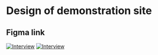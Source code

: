 # Design of demonstration site 

## Figma link

[![Interview](https://github.com/steven-barkley/Website-Qlik-2022/blob/master/Content/Media/Qlik_website_wireframe.PNG)](https://www.figma.com/file/gulg5zDlF1kJS0JvpmWiAm/Qlik-Design-Project?node-id=0%3A1)
[![Interview](https://github.com/steven-barkley/Website-Qlik-2022/blob/master/Content/Media/Qlik_app_wireframe.PNG)](https://www.figma.com/file/gulg5zDlF1kJS0JvpmWiAm/Qlik-Design-Project?node-id=0%3A1)
